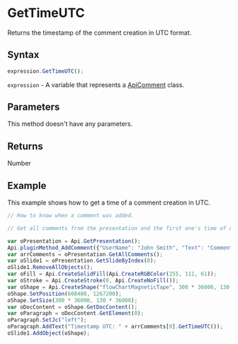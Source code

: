 # GetTimeUTC

Returns the timestamp of the comment creation in UTC format.

## Syntax

```javascript
expression.GetTimeUTC();
```

`expression` - A variable that represents a [ApiComment](../ApiComment.md) class.

## Parameters

This method doesn't have any parameters.

## Returns

Number

## Example

This example shows how to get a time of a comment creation in UTC.

```javascript editor-pptx
// How to know when a comment was added.

// Get all comments from the presentation and the first one's time of creation in UTC format.

var oPresentation = Api.GetPresentation();
Api.pluginMethod_AddComment({"UserName": "John Smith", "Text": "Comment 1"});
var arrComments = oPresentation.GetAllComments();
var oSlide1 = oPresentation.GetSlideByIndex(0);
oSlide1.RemoveAllObjects();
var oFill = Api.CreateSolidFill(Api.CreateRGBColor(255, 111, 61));
var oStroke = Api.CreateStroke(0, Api.CreateNoFill());
var oShape = Api.CreateShape("flowChartMagneticTape", 300 * 36000, 130 * 36000, oFill, oStroke);
oShape.SetPosition(608400, 1267200);
oShape.SetSize(300 * 36000, 130 * 36000);
var oDocContent = oShape.GetDocContent();
var oParagraph = oDocContent.GetElement(0);
oParagraph.SetJc("left");
oParagraph.AddText("Timestamp UTC: " + arrComments[0].GetTimeUTC());
oSlide1.AddObject(oShape);
```
